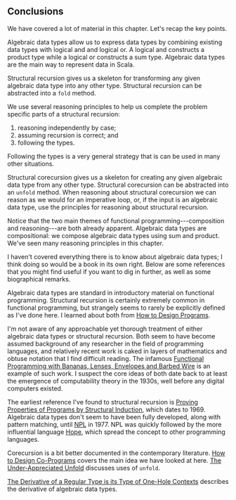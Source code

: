 ## Conclusions

We have covered a lot of material in this chapter. Let's recap the key points.

Algebraic data types allow us to express data types by combining existing data types with logical and and logical or. A logical and constructs a product type while a logical or constructs a sum type. Algebraic data types are the main way to represent data in Scala.

Structural recursion gives us a skeleton for transforming any given algebraic data type into any other type. Structural recursion can be abstracted into a `fold` method. 

We use several reasoning principles to help us complete the problem specific parts of a structural recursion:

1. reasoning independently by case;
2. assuming recursion is correct; and
3. following the types.

Following the types is a very general strategy that is can be used in many other situations.

Structural corecursion gives us a skeleton for creating any given algebraic data type from any other type. Structural corecursion can be abstracted into an `unfold` method. When reasoning about structural corecursion we can reason as we would for an imperative loop, or, if the input is an algebraic data type, use the principles for reasoning about structural recursion.

Notice that the two main themes of functional programming---composition and reasoning---are both already apparent. Algebraic data types are compositional: we compose algebraic data types using sum and product. We've seen many reasoning principles in this chapter.

I haven't covered everything there is to know about algebraic data types; I think doing so would be a book in its own right.
Below are some references that you might find useful if you want to dig in further, as well as some biographical remarks.

Algebraic data types are standard in introductory material on functional programming. 
Structural recursion is certainly extremely common in functional programming, but strangely seems to rarely be explicitly defined as I've done here.
I learned about both from [How to Design Programs](https://htdp.org/).

I'm not aware of any approachable yet thorough treatment of either algebraic data types or structural recursion.
Both seem to have become assumed background of any researcher in the field of programming languages,
and relatively recent work is caked in layers of mathematics and obtuse notation that I find difficult reading.
The infamous [Functional Programming with Bananas, Lenses, Envelopes and Barbed Wire][banana] is an example of such work.
I suspect the core ideas of both date back to at least the emergence of computability theory in the 1930s, well before any digital computers existed.

The earliest reference I've found to structural recursion is [Proving Properties of Programs by Structural Induction][structural-induction], which dates to 1969. 
Algebraic data types don't seem to have been fully developed, along with pattern matching, until [NPL][npl] in 1977. 
NPL was quickly followed by the more influential language [Hope][hope], which spread the concept to other programming languages.

Corecursion is a bit better documented in the contemporary literature. [How to Design Co-Programs][htdc] covers the main idea we have looked at here. 
[The Under-Appreciated Unfold][unfold] discusses uses of `unfold`. 

[The Derivative of a Regular Type is its Type of One-Hole Contexts][deriv] describes the derivative of algebraic data types.



[banana]: https://ris.utwente.nl/ws/portalfiles/portal/6142049/meijer91functional.pdf
[structural-induction]: https://academic.oup.com/comjnl/article/12/1/41/311605
[npl]: https://en.wikipedia.org/wiki/NPL_(programming_language)
[hope]: https://en.wikipedia.org/wiki/Hope_(programming_language)
[htdc]: https://www.cs.ox.ac.uk/jeremy.gibbons/publications/copro.pdf
[unfold]: https://dl.acm.org/doi/pdf/10.1145/289423.289455
[deriv]: https://citeseerx.ist.psu.edu/document?repid=rep1&type=pdf&doi=7de4f6fddb11254d1fd5f8adfd67b6e0c9439eaa

